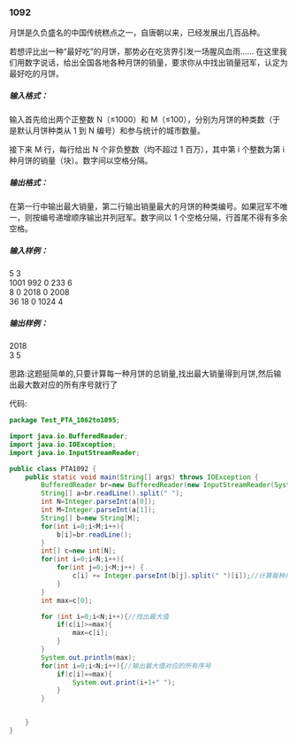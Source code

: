 ### 1092
月饼是久负盛名的中国传统糕点之一，自唐朝以来，已经发展出几百品种。  

若想评比出一种“最好吃”的月饼，那势必在吃货界引发一场腥风血雨…… 在这里我们用数字说话，给出全国各地各种月饼的销量，要求你从中找出销量冠军，认定为最好吃的月饼。  

##### 输入格式：  
输入首先给出两个正整数 N（≤1000）和 M（≤100），分别为月饼的种类数（于是默认月饼种类从 1 到 N 编号）和参与统计的城市数量。  

接下来 M 行，每行给出 N 个非负整数（均不超过 1 百万），其中第 i 个整数为第 i 种月饼的销量（块）。数字间以空格分隔。  

##### 输出格式：  
在第一行中输出最大销量，第二行输出销量最大的月饼的种类编号。如果冠军不唯一，则按编号递增顺序输出并列冠军。数字间以 1 个空格分隔，行首尾不得有多余空格。  

##### 输入样例：  
5 3  
1001 992 0 233 6  
8 0 2018 0 2008  
36 18 0 1024 4  
##### 输出样例：  
2018  
3 5  

思路:这题挺简单的,只要计算每一种月饼的总销量,找出最大销量得到月饼,然后输出最大数对应的所有序号就行了  

代码:  
```java
package Test_PTA_1062to1095;

import java.io.BufferedReader;
import java.io.IOException;
import java.io.InputStreamReader;

public class PTA1092 {
    public static void main(String[] args) throws IOException {
        BufferedReader br=new BufferedReader(new InputStreamReader(System.in));
        String[] a=br.readLine().split(" ");
        int N=Integer.parseInt(a[0]);
        int M=Integer.parseInt(a[1]);
        String[] b=new String[M];
        for(int i=0;i<M;i++){
            b[i]=br.readLine();
        }
        int[] c=new int[N];
        for(int i=0;i<N;i++){
            for(int j=0;j<M;j++) {
                c[i] += Integer.parseInt(b[j].split(" ")[i]);//计算每种月饼的编号
            }
        }
        int max=c[0];

        for (int i=0;i<N;i++){//找出最大值
            if(c[i]>=max){
                max=c[i];
            }
        }
        System.out.println(max);
        for(int i=0;i<N;i++){//输出最大值对应的所有序号
            if(c[i]==max){
                System.out.print(i+1+" ");
            }
        }


    }
}
```
